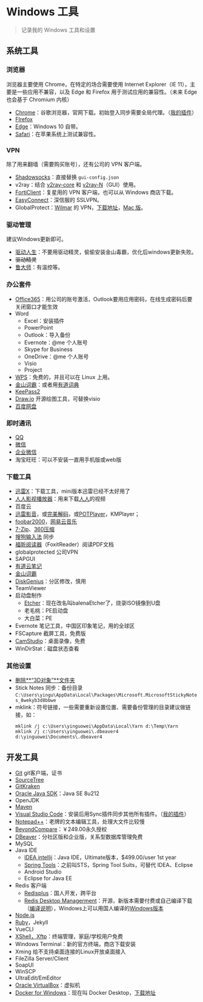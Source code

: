 # Windows 工具

> 记录我的 Windows 工具和设置

## 系统工具

### 浏览器

浏览器主要使用 Chrome，在特定的场合需要使用 Internet Explorer（IE 11），主要是一些应用不兼容，以及 Edge 和 Firefox 用于测试应用的兼容性。（未来 Edge 也会基于 Chromium 内核）

- [Chrome](https://www.google.com/intl/zh-CN/chrome/)：谷歌浏览器，官网下载。初始登入同步需要全局代理。（[我的插件](./chrome.md)）
- [FIrefox](http://www.firefox.com.cn/)
- [Edge](https://www.microsoft.com/en-us/windows/microsoft-edge/)：Windows 10 自带。
- [Safari](https://www.apple.com/cn/safari/)：在苹果系统上测试兼容性。

### VPN

除了用来翻墙（需要购买账号），还有公司的 VPN 客户端。

- [Shadowsocks](https://github.com/shadowsocks/shadowsocks-windows)：直接替换 `gui-config.json`
- v2ray：结合 [v2ray-core](https://github.com/v2ray/v2ray-core) 和 [v2ray-N](https://github.com/2dust/v2rayN)（GUI）使用。
- [FortiClient](https://www.forticlient.com/)：复星用的 VPN 客户端，也可以从 Windows 商店下载。
- [EasyConnect](https://sslvpn.zjweu.edu.cn/com/installClient.html)：深信服的 SSLVPN。
- GlobalProtect：[Wilmar](https://wilmarvpn.wilmar.cn/global-protect/login.esp) 的 VPN，[下载地址](https://wilmarvpn.wilmar.cn/global-protect/msi/GlobalProtect64.msi)，[Mac 版](https://wilmarvpn.wilmar.cn/global-protect/msi/GlobalProtect.pkg)。

### 驱动管理

建议Windows更新即可。

- [驱动人生](https://www.160.com/)：不要用驱动精灵，偷偷安装金山毒霸，优化后windows更新失败。
- ~~驱动精灵~~
- [鲁大师](https://www.ludashi.com/)：有温控等。



### 办公套件

- [Office365](https://portal.office.com/account#installs)：用公司的账号激活，Outlook要用应用密码，在线生成密码后要关闭窗口才能生效
- Word
  - Excel：安装插件
  - PowerPoint
  - Outlook：导入备份
  - Evernote：@me 个人账号
  - Skype for Business
  - OneDrive：@me 个人账号
  - Visio
  - Project
- [WPS](https://www.wps.cn/)：免费的，并且可以在 Linux 上用。
- [金山词霸](http://www.iciba.com/)：或者用[有道词典](http://cidian.youdao.com/)
- [KeePass2](https://keepass.info)
- [Draw.io](https://about.draw.io/integrations/#integrations_offline) 开源绘图工具，可替换visio
- [百度网盘](https://pan.baidu.com/)

### 即时通讯

- [QQ](https://im.qq.com/)
- [微信](https://pc.weixin.qq.com/)
- [企业微信](https://work.weixin.qq.com/)
- 淘宝旺旺：可以不安装一直用手机版或web版

### 下载工具

- [迅雷X](https://www.xunlei.com/)：下载工具，mini版本迅雷已经不太好用了
- [人人影视播放器](http://app.rrys.tv/)：用来下载[人人](http://www.zmz2019.com/)的视频
- 百度云
- [迅雷影音](http://video.xunlei.com/pc.html)，或[完美解码](http://jm.wmzhe.com/)，或[POTPlayer](http://potplayer.daum.net/?lang=zh_CN)，KMPlayer；
- [foobar2000](https://www.foobar2000.org/)，[网易云音乐](https://music.163.com/)
- [7-Zip](https://www.7-zip.org/)、[360压缩](http://yasuo.360.cn/)
- [搜狗输入法](https://pinyin.sogou.com/) 同步
- [福昕阅读器](https://www.foxitsoftware.cn/products/reader/)（FoxitReader）阅读PDF文档
- globalprotected 公司VPN
- SAPGUI
- [有道云笔记](http://note.youdao.com)
- [金山词霸](http://cp.iciba.com/)
- [DiskGenius](http://www.diskgenius.cn/DiskGenius)：分区修改，慎用
- TeamViewer
- 启动盘制作
  - [Etcher](https://www.balena.io/etcher/)：现在改名叫balenaEtcher了，烧录ISO镜像到U盘
  - 老毛桃：PE启动盘
  - 大白菜：PE
- Evernote 笔记工具，中国区印象笔记，用的全球区
- FSCapture 截屏工具，免费版
- [CamStudio](https://camstudio.org/)：桌面录像，免费
- WinDirStat：磁盘状态查看

### 其他设置

- [删除**“3D对象”**文件夹](https://jingyan.baidu.com/article/3f16e0031cdd5c2591c103e6.html)
- Stick Notes 同步：备份目录`C:\Users\yingu\AppData\Local\Packages\Microsoft.MicrosoftStickyNotes_8wekyb3d8bbwe`
- mklink：符号链接，一些需要重新设置位置、需要备份管理的目录建议做链接，如：
    ```
    mklink /j c:\Users\yinguowei\AppData\Local\Yarn d:\Temp\Yarn
    mklink /j c:\Users\yinguowei\.dbeaver4 d:\yinguowei\Documents\.dbeaver4
    ```

## 开发工具

- [Git](https://git-scm.com/) git客户端，证书
- [SourceTree](https://www.sourcetreeapp.com/)
- [GitKraken](https://www.gitkraken.com/)
- [Oracle Java SDK](https://www.oracle.com/technetwork/java/javase/downloads/index.html)：Java SE 8u212
- OpenJDK
- [Maven](https://maven.apache.org/)
- [Visual Studio Code](https://code.visualstudio.com/)：安装后用Sync插件同步其他所有插件。（[我的插件](./vscode.md)）
- [Notepad++](https://notepad-plus-plus.org/)：老牌的文本编辑工具，处理大文件比较慢
- [BeyondCompare](http://www.beyondcompare.cc/xiazai.html)：￥249.00永久授权
- [DBeaver](https://dbeaver.io/)：分社区版和企业版，关系型数据库管理免费
- MySQL
- Java IDE
    - [IDEA intellij](http://www.jetbrains.com/idea/)：Java IDE，Ultimate版本，$499.00/user 1st year
    - [Spring Tools](https://spring.io/tools)：之前叫STS，Spring Tool Suits，可替代 IDEA、Eclipse
    - Android Studio
    - Eclipse for Java EE
- Redis 客户端
    - [Redisplus](https://gitee.com/MaxBill/RedisPlus)：国人开发，跨平台
    - [Redis Desktop Managerment](https://redisdesktop.com/)：开源，新版本需要付费或自己编译下载（[编译说明](http://docs.redisdesktop.com/en/latest/install/)），Windows上可以用国人编译的[Windows版本](https://github.com/necan/RedisDesktopManager-Windows)
- [Node.js](https://nodejs.org/zh-cn/)
- [Ruby](https://rubyinstaller.org/)，Jekyll
- VueCLI
- [XShell，Xftp](https://www.netsarang.com/zh/xshell-download/)：终端管理，家庭/学校用户免费
- Windows Terminal：新的官方终端，商店下载安装
- Xming 给不支持桌面连接的Linux开放桌面接入
- FileZilla Server/Client
- SoapUI
- WinSCP
- UltraEdit/EmEditor
- [Oracle VirtualBox](https://www.virtualbox.org/)：虚拟机
- [Docker for Windows](https://www.docker.com/products/docker-desktop)：现在叫 Docker Desktop，[下载地址](https://download.docker.com/win/stable/Docker%20for%20Windows%20Installer.exe)

